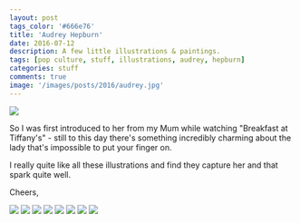 ```yaml
---
layout: post
tags_color: '#666e76'
title: 'Audrey Hepburn'
date: 2016-07-12
description: A few little illustrations & paintings.
tags: [pop culture, stuff, illustrations, audrey, hepburn]
categories: stuff
comments: true
image: '/images/posts/2016/audrey.jpg'
---
```

![](/images/posts/2016/audrey.jpg)

So I was first introduced to her from my Mum while watching "Breakfast at Tiffany's" - still to this day there's something incredibly charming about the lady that's impossible to put your finger on.

I really quite like all these illustrations and find they capture her and that spark quite well.

Cheers,

<div class="gallery-box">
  <div class="gallery">
  	<img src="/images/posts/2016/audrey-1.jpg" loading="lazy">
  	<img src="/images/posts/2016/audrey-2.jpg" loading="lazy">
  	<img src="/images/posts/2016/audrey-3.jpg" loading="lazy">
  	<img src="/images/posts/2016/audrey-4.jpg" loading="lazy">
  	<img src="/images/posts/2016/audrey-5.jpg" loading="lazy">
  	<img src="/images/posts/2016/audrey-6.jpg" loading="lazy">
  	<img src="/images/posts/2016/audrey-7.jpg" loading="lazy">
  	<img src="/images/posts/2016/audrey-8.jpg" loading="lazy">
  </div>
</div>